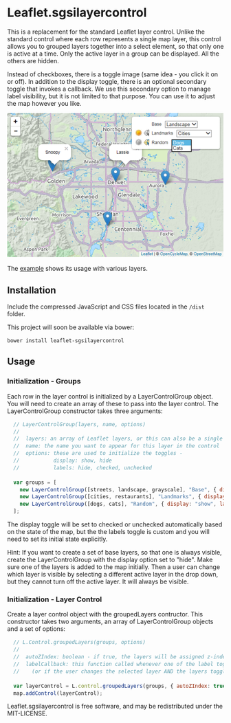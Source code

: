 Leaflet.sgsilayercontrol
===========================

This is a replacement for the standard Leaflet layer control.
Unlike the standard control where each row represents a single map layer,
this control allows you to grouped layers together into a select element,
so that only one is active at a time. Only the active layer in a group can be 
displayed. All the others are hidden.

Instead of checkboxes, there is a toggle image (same idea - you click it on or off).
In addition to the display toggle, there is an optional secondary toggle that invokes 
a callback. We use this secondary option to manage label visibility, but it 
is not limited to that purpose. You can use it to adjust the map however you like.

![preview](preview.png)

The [example](example/basic.html) shows its usage with various layers.

## Installation

Include the compressed JavaScript and CSS files located in the `/dist` folder.

This project will soon be available via bower:

```
bower install leaflet-sgsilayercontrol
```

## Usage

### Initialization - Groups

Each row in the layer control is initialized by a LayerControlGroup object.
You will need to create an array of these to pass into the layer control.
The LayerControlGroup constructor takes three arguments:

```javascript
  // LayerControlGroup(layers, name, options)
  //
  //  layers: an array of Leaflet layers, or this can also be a single layer object.
  //  name: the name you want to appear for this layer in the control
  //  options: these are used to initialize the toggles -
  //           display: show, hide
  //           labels: hide, checked, unchecked 

  var groups = [
    new LayerControlGroup([streets, landscape, grayscale], "Base", { display: "hide", label: "hide" }),
    new LayerControlGroup([cities, restaurants], "Landmarks", { display: "show", label: "unchecked" }),
    new LayerControlGroup([dogs, cats], "Random", { display: "show", label: "checked", selectedItemName: "Cats" })
  ];

```

The display toggle will be set to checked or unchecked automatically based on the 
state of the map, but the the labels toggle is custom and you will need to set
its initial state explicitly. 

Hint: If you want to create a set of base layers, so that one is always visible,
create the LayerControlGroup with the display option set to "hide". Make sure one
of the layers is added to the map initially. Then a user can change which layer is
visible by selecting a different active layer in the drop down, but they cannot
turn off the active layer. It will always be visible.

### Initialization - Layer Control

Create a layer control object with the groupedLayers contructor. This constructor takes
two arguments, an array of LayerControlGroup objects and a set of options:
  
```javascript
  // L.Control.groupedLayers(groups, options)
  //
  //  autoZIndex: boolean - if true, the layers will be assigned z-index values.
  //  labelCallback: this function called whenever one of the label toggle is clicked
  //    (or if the user changes the selected layer AND the layers toggle is on).

  var layerControl = L.control.groupedLayers(groups, { autoZIndex: true, labelCallback: handleLabels });
  map.addControl(layerControl);
```

Leaflet.sgsilayercontrol is free software, and may be redistributed under
the MIT-LICENSE.
